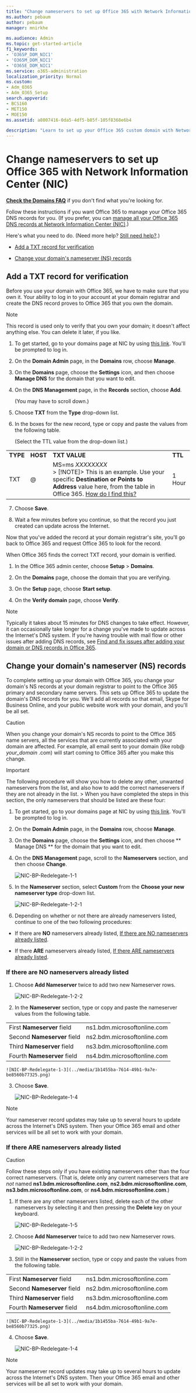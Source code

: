 ```yaml
---
title: "Change nameservers to set up Office 365 with Network Information Center (NIC)"
ms.author: pebaum
author: pebaum
manager: mnirkhe

ms.audience: Admin
ms.topic: get-started-article
f1_keywords:
- 'O365P_DOM_NIC1'
- 'O365M_DOM_NIC1'
- 'O365E_DOM_NIC1'
ms.service: o365-administration
localization_priority: Normal
ms.custom:
- Adm_O365
- Adm_O365_Setup
search.appverid:
- BCS160
- MET150
- MOE150
ms.assetid: a8007416-0da5-4df5-b85f-105f8368e6b4

description: "Learn to set up your Office 365 custom domain with Network Information Center (NIC) if you want Office 365 to manage your DNS records. "
---
```


# Change nameservers to set up Office 365 with Network Information Center (NIC)

 **[Check the Domains FAQ](../setup/domains-faq.md)** if you don't find what you're looking for. 
  
Follow these instructions if you want Office 365 to manage your Office 365 DNS records for you. (If you prefer, you can [manage all your Office 365 DNS records at Network Information Center (NIC)](create-dns-records-at-nic.md).)
  
Here's what you need to do. (Need more help? [Still need help?](change-nameservers-at-nic.md#BKMK_NeedHelp).)
  
- [Add a TXT record for verification](change-nameservers-at-nic.md#BKMK_verify)
    
- [Change your domain's nameserver (NS) records](change-nameservers-at-nic.md#BKMK_nameservers)
    
## Add a TXT record for verification
<a name="BKMK_verify"> </a>

Before you use your domain with Office 365, we have to make sure that you own it. Your ability to log in to your account at your domain registrar and create the DNS record proves to Office 365 that you own the domain.
  
> [!NOTE]
> This record is used only to verify that you own your domain; it doesn't affect anything else. You can delete it later, if you like. 
  
1. To get started, go to your domains page at NIC by using [this link](https://sso.secureserver.net/). You'll be prompted to log in.
    
2. On the **Domain Admin** page, in the **Domains** row, choose **Manage**.
    
3. On the **Domains** page, choose the **Settings** icon, and then choose **Manage DNS** for the domain that you want to edit. 
    
4. On the **DNS Management** page, in the **Records** section, choose **Add**.
    
    (You may have to scroll down.)
    
5. Choose **TXT** from the **Type** drop-down list. 
    
6. In the boxes for the new record, type or copy and paste the values from the following table.
    
    (Select the TTL value from the drop-down list.)
    
|||||
|:-----|:-----|:-----|:-----|
|**TYPE** <br/> |**HOST** <br/> |**TXT VALUE** <br/> |**TTL** <br/> |
|TXT  <br/> |@  <br/> |MS=ms *XXXXXXXX*  <br/> > [!NOTE]> This is an example. Use your specific **Destination or Points to Address** value here, from the table in Office 365. [How do I find this?](../get-help-with-domains/information-for-dns-records.md)          |1 Hour  <br/> |
   
7. Choose **Save**.
    
8. Wait a few minutes before you continue, so that the record you just created can update across the Internet.
    
Now that you've added the record at your domain registrar's site, you'll go back to Office 365 and request Office 365 to look for the record.
  
When Office 365 finds the correct TXT record, your domain is verified.
  
1. In the Office 365 admin center, choose **Setup** \> **Domains**.
    
2. On the **Domains** page, choose the domain that you are verifying. 
    
3. On the **Setup** page, choose **Start setup**.
    
4. On the **Verify domain** page, choose **Verify**.
    
> [!NOTE]
> Typically it takes about 15 minutes for DNS changes to take effect. However, it can occasionally take longer for a change you've made to update across the Internet's DNS system. If you're having trouble with mail flow or other issues after adding DNS records, see [Find and fix issues after adding your domain or DNS records in Office 365](../get-help-with-domains/find-and-fix-issues.md). 
  
## Change your domain's nameserver (NS) records
<a name="BKMK_nameservers"> </a>

To complete setting up your domain with Office 365, you change your domain's NS records at your domain registrar to point to the Office 365 primary and secondary name servers. This sets up Office 365 to update the domain's DNS records for you. We'll add all records so that email, Skype for Business Online, and your public website work with your domain, and you'll be all set.
  
> [!CAUTION]
> When you change your domain's NS records to point to the Office 365 name servers, all the services that are currently associated with your domain are affected. For example, all email sent to your domain (like rob@ *your_domain*  .com) will start coming to Office 365 after you make this change. 
  
> [!IMPORTANT]
> The following procedure will show you how to delete any other, unwanted nameservers from the list, and also how to add the correct nameservers if they are not already in the list. > When you have completed the steps in this section, the only nameservers that should be listed are these four: 
  
1. To get started, go to your domains page at NIC by using [this link](https://sso.secureserver.net/). You'll be prompted to log in.
    
2. On the **Domain Admin** page, in the **Domains** row, choose **Manage**.
    
3. On the **Domains** page, choose the **Settings** icon, and then choose ** Manage DNS ** for the domain that you want to edit. 
    
4. On the **DNS Management** page, scroll to the **Nameservers** section, and then choose **Change**.
    
    ![NIC-BP-Redelegate-1-1](../media/42e32425-1b43-4308-82d4-c2067122ab04.png)
  
5. In the **Nameserver** section, select **Custom** from the **Choose your new nameserver type** drop-down list. 
    
    ![NIC-BP-Redelegate-1-2-1](../media/6229708f-41dc-47c2-85c9-10f4fe11d0e2.png)
  
6. Depending on whether or not there are already nameservers listed, continue to one of the two following procedures:
    
  - If there are **NO** nameservers already listed, [If there are NO nameservers already listed](change-nameservers-at-nic.md#BKMK_ProcedureWithOUT).
    
  - If there **ARE** nameservers already listed, [If there ARE nameservers already listed](change-nameservers-at-nic.md#BKMK_ProcedureWITH).
    
### If there are NO nameservers already listed
<a name="BKMK_ProcedureWithOUT"> </a>

1. Choose **Add Nameserver** twice to add two new Nameserver rows. 
    
    ![NIC-BP-Redelegate-1-2-2](../media/40cdb38e-7149-4325-9572-c9fb8a9f3776.png)
  
2. In the **Nameserver** section, type or copy and paste the nameserver values from the following table. 
    
|||
|:-----|:-----|
|First **Nameserver** field  <br/> |ns1.bdm.microsoftonline.com  <br/> |
|Second **Nameserver** field  <br/> |ns2.bdm.microsoftonline.com  <br/> |
|Third **Nameserver** field  <br/> |ns3.bdm.microsoftonline.com  <br/> |
|Fourth **Nameserver** field  <br/> |ns4.bdm.microsoftonline.com  <br/> |
   
    ![NIC-BP-Redelegate-1-3](../media/1b1455ba-7614-49b1-9a7e-be8560b77325.png)
  
3. Choose **Save**.
    
    ![NIC-BP-Redelegate-1-4](../media/3dafd84a-34f6-4c46-986d-0d8f7cf18774.png)
  
> [!NOTE]
> Your nameserver record updates may take up to several hours to update across the Internet's DNS system. Then your Office 365 email and other services will be all set to work with your domain. 
  
### If there ARE nameservers already listed
<a name="BKMK_ProcedureWITH"> </a>

> [!CAUTION]
> Follow these steps only if you have existing nameservers other than the four correct nameservers. (That is, delete only any current nameservers that are  *not*  named **ns1.bdm.microsoftonline.com**, **ns2.bdm.microsoftonline.com**, **ns3.bdm.microsoftonline.com**, or **ns4.bdm.microsoftonline.com**.) 
  
1. If there are any other nameservers listed, delete each of the other nameservers by selecting it and then pressing the **Delete** key on your keyboard. 
    
    ![NIC-BP-Redelegate-1-5](../media/83285a3d-3d4b-4573-bac9-816a9b9ea4cf.png)
  
2. Choose **Add Nameserver** twice to add two new Nameserver rows. 
    
    ![NIC-BP-Redelegate-1-2-2](../media/40cdb38e-7149-4325-9572-c9fb8a9f3776.png)
  
3. Still in the **Nameserver** section, type or copy and paste the values from the following table. 
    
|||
|:-----|:-----|
|First **Nameserver** field  <br/> |ns1.bdm.microsoftonline.com  <br/> |
|Second **Nameserver** field  <br/> |ns2.bdm.microsoftonline.com  <br/> |
|Third **Nameserver** field  <br/> |ns3.bdm.microsoftonline.com  <br/> |
|Fourth **Nameserver** field  <br/> |ns4.bdm.microsoftonline.com  <br/> |
   
    ![NIC-BP-Redelegate-1-3](../media/1b1455ba-7614-49b1-9a7e-be8560b77325.png)
  
4. Choose **Save**.
    
    ![NIC-BP-Redelegate-1-4](../media/3dafd84a-34f6-4c46-986d-0d8f7cf18774.png)
  
> [!NOTE]
> Your nameserver record updates may take up to several hours to update across the Internet's DNS system. Then your Office 365 email and other services will be all set to work with your domain. 
  
